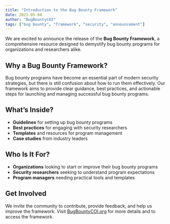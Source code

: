 ```yaml
---
title: "Introduction to the Bug Bounty Framework"
date: 2021-05-04
author: "BugBountyCOI"
tags: ["bug bounty", "framework", "security", "announcement"]
---
```


We are excited to announce the release of the **Bug Bounty Framework**, a comprehensive resource designed to demystify bug bounty programs for organizations and researchers alike.

## Why a Bug Bounty Framework?

Bug bounty programs have become an essential part of modern security strategies, but there is still confusion about how to run them effectively. Our framework aims to provide clear guidance, best practices, and actionable steps for launching and managing successful bug bounty programs.

## What’s Inside?

- **Guidelines** for setting up bug bounty programs
- **Best practices** for engaging with security researchers
- **Templates** and resources for program management
- **Case studies** from industry leaders

## Who Is It For?

- **Organizations** looking to start or improve their bug bounty programs
- **Security researchers** seeking to understand program expectations
- **Program managers** needing practical tools and templates

## Get Involved

We invite the community to contribute, provide feedback, and help us improve the framework. Visit [BugBountyCOI.org](https://bugbountycoi.org/) for more details and to access the framework.
